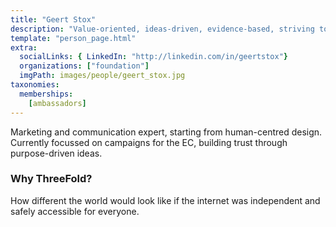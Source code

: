 ```yaml
---
title: "Geert Stox"
description: "Value-oriented, ideas-driven, evidence-based, striving to bring reason back in symbiosis with emotion."
template: "person_page.html"
extra:
  socialLinks: { LinkedIn: "http://linkedin.com/in/geertstox"}
  organizations: ["foundation"]
  imgPath: images/people/geert_stox.jpg
taxonomies:
  memberships:
    [ambassadors]
---
```


Marketing and communication expert, starting from human-centred design. Currently focussed on campaigns for the EC, building trust through purpose-driven ideas.

### Why ThreeFold?

How different the world would look like if the internet was independent and safely accessible for everyone.